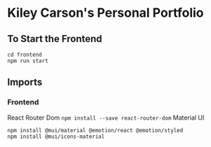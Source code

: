 # Kiley Carson's Personal Portfolio

## To Start the Frontend
```
cd frontend
npm run start
```

## Imports 
### Frontend
React Router Dom `npm install --save react-router-dom`
Material UI
```
npm install @mui/material @emotion/react @emotion/styled
npm install @mui/icons-material
```
